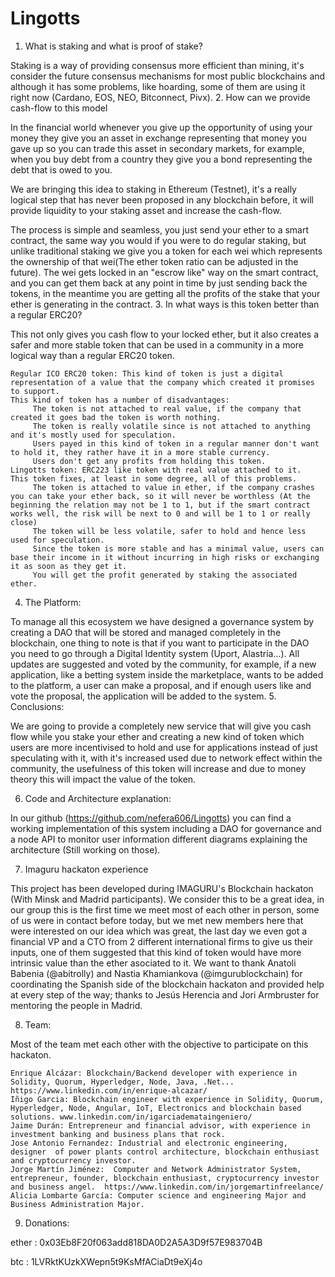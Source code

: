 # Lingotts

1. What is staking and what is proof of stake?

Staking is a way of providing consensus more efficient than mining, it's consider the future consensus mechanisms for most public blockchains and although it has some problems, like hoarding, some of them are using it right now (Cardano, EOS, NEO, Bitconnect, Pivx).
2. How can we provide cash-flow to this model

In the financial world whenever you give up the opportunity of using your money they give you an asset in exchange representing that money you gave up so you can trade this asset in secondary markets, for example, when you buy debt from a country they give you a bond representing the debt that is owed to you.

We are bringing this idea to staking in Ethereum (Testnet), it's a really logical step that has never been proposed in any blockchain before, it will provide liquidity to your staking asset and increase the cash-flow.

The process is simple and seamless, you just send your ether to a smart contract, the same way you would if you were to do regular staking, but unlike traditional staking we give you a token for each wei which represents the ownership of that wei(The ether token ratio can be adjusted in the future). The wei gets locked in an "escrow like" way on the smart contract, and you can get them back at any point in time by just sending back the tokens, in the meantime you are getting all the profits of the stake that your ether is generating in the contract.
3. In what ways is this token better than a regular ERC20?

This not only gives you cash flow to your locked ether, but it also creates a safer and more stable token that can be used in a community in a more logical way than a regular ERC20 token.

    Regular ICO ERC20 token: This kind of token is just a digital representation of a value that the company which created it promises to support.
    This kind of token has a number of disadvantages:
         The token is not attached to real value, if the company that created it goes bad the token is worth nothing.
         The token is really volatile since is not attached to anything and it's mostly used for speculation.
         Users payed in this kind of token in a regular manner don't want to hold it, they rather have it in a more stable currency.
         Users don't get any profits from holding this token.
    Lingotts token: ERC223 like token with real value attached to it.
    This token fixes, at least in some degree, all of this problems.
         The token is attached to value in ether, if the company crashes you can take your ether back, so it will never be worthless (At the beginning the relation may not be 1 to 1, but if the smart contract works well, the risk will be next to 0 and will be 1 to 1 or really close)
         The token will be less volatile, safer to hold and hence less used for speculation.
         Since the token is more stable and has a minimal value, users can base their income in it without incurring in high risks or exchanging it as soon as they get it.
         You will get the profit generated by staking the associated ether.

4. The Platform:

To manage all this ecosystem we have designed a governance system by creating a DAO that will be stored and managed completely in the blockchain, one thing to note is that if you want to participate in the DAO you need to go through a Digital Identity system (Uport, Alastria...). All updates are suggested and voted by the community, for example, if a new application, like a betting system inside the marketplace, wants to be added to the platform, a user can make a proposal, and if enough users like and vote the proposal, the application will be added to the system.
5. Conclusions:

We are going to provide a completely new service that will give you cash flow while you stake your ether and creating a new kind of token which users are more incentivised to hold and use for applications instead of just speculating with it, with it's increased used due to network effect within the community, the usefulness of this token will increase and due to money theory this will impact the value of the token. 


6. Code and Architecture explanation:

In our github (https://github.com/nefera606/Lingotts) you can find a working implementation of this system including a DAO for governance and a node API to monitor user information different diagrams explaining the architecture (Still working on those).


7. Imaguru hackaton experience

This project has been developed during IMAGURU's Blockchain hackaton (With Minsk and Madrid participants).
We consider this to be a great idea, in our group this is the first time we meet most of each other in person, some of us were in contact before today, but we met new members here that were interested on our idea which was great, the last day we even got a financial VP and a CTO from 2 different international firms to give us their inputs, one of them suggested that this kind of token would have more intrinsic value than the ether asociated to it.
We want to thank Anatoli Babenia (@abitrolly) and Nastia Khamiankova (@imgurublockchain) for coordinating the Spanish side of the blockchain hackaton and provided help at every step of the way; thanks to Jesús Herencia and Jori Armbruster for mentoring the people in Madrid.


8. Team:

Most of the team met each other with the objective to participate on this hackaton.

    Enrique Alcázar: Blockchain/Backend developer with experience in Solidity, Quorum, Hyperledger, Node, Java, .Net... https://www.linkedin.com/in/enrique-alcazar/
    Iñigo Garcia: Blockchain engineer with experience in Solidity, Quorum, Hyperledger, Node, Angular, IoT, Electronics and blockchain based solutions. www.linkedin.com/in/igarciademataingeniero/
    Jaime Durán: Entrepreneur and financial advisor, with experience in investment banking and business plans that rock.
    Jose Antonio Fernandez: Industrial and electronic engineering, designer  of power plants control architecture, blockchain enthusiast and cryptocurrency investor.
    Jorge Martín Jiménez:  Computer and Network Administrator System, entrepreneur, founder, blockchain enthusiast, cryptocurrency investor and business angel.  https://www.linkedin.com/in/jorgemartinfreelance/ 
    Alicia Lombarte García: Computer science and engineering Major and Business Administration Major. 

9. Donations:

ether : 0x03Eb8F20f063add818DA0D2A5A3D9f57E983704B

btc : 1LVRktKUzkXWepn5t9KsMfACiaDt9eXj4o
